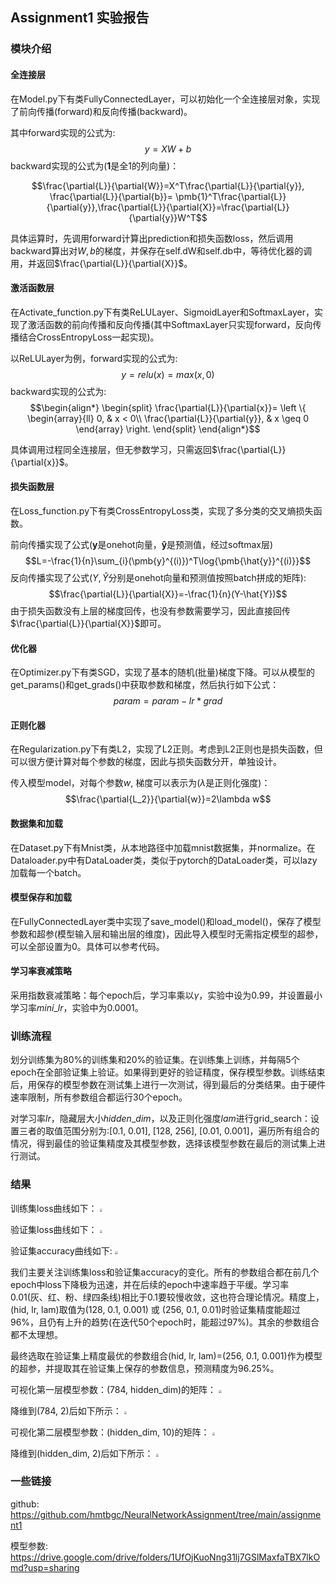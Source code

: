 ## Assignment1 实验报告
### 模块介绍
#### 全连接层
在Model.py下有类FullyConnectedLayer，可以初始化一个全连接层对象，实现了前向传播(forward)和反向传播(backward)。

其中forward实现的公式为:$$y=XW+b$$backward实现的公式为($\pmb{1}$是全1的列向量)：

$$\frac{\partial{L}}{\partial{W}}=X^T\frac{\partial{L}}{\partial{y}}, \frac{\partial{L}}{\partial{b}}= \pmb{1}^T\frac{\partial{L}}{\partial{y}},\frac{\partial{L}}{\partial{X}}=\frac{\partial{L}}{\partial{y}}W^T$$

具体运算时，先调用forward计算出prediction和损失函数loss，然后调用backward算出对$W,b$的梯度，并保存在self.dW和self.db中，等待优化器的调用，并返回$\frac{\partial{L}}{\partial{X}}$。

#### 激活函数层
在Activate_function.py下有类ReLULayer、SigmoidLayer和SoftmaxLayer，实现了激活函数的前向传播和反向传播(其中SoftmaxLayer只实现forward，反向传播结合CrossEntropyLoss一起实现)。

以ReLULayer为例，forward实现的公式为:
$$y=relu(x)=max(x, 0)$$
backward实现的公式为:
$$\begin{align*}
\begin{split}
\frac{\partial{L}}{\partial{x}}= \left \{
\begin{array}{ll}
    0,                    & x < 0\\
    \frac{\partial{L}}{\partial{y}},     & x \geq 0
\end{array}
\right.
\end{split}
\end{align*}$$

具体调用过程同全连接层，但无参数学习，只需返回$\frac{\partial{L}}{\partial{x}}$。

#### 损失函数层
在Loss_function.py下有类CrossEntropyLoss类，实现了多分类的交叉熵损失函数。

前向传播实现了公式($\pmb{y}$是onehot向量，$\pmb{\hat{y}}$是预测值，经过softmax层)
$$L=-\frac{1}{n}\sum_{i}(\pmb{y}^{(i)})^T\log{\pmb{\hat{y}}^{(i)}}$$
反向传播实现了公式($Y,\hat{Y}$分别是onehot向量和预测值按照batch拼成的矩阵):
$$\frac{\partial{L}}{\partial{X}}=-\frac{1}{n}(Y-\hat{Y})$$
由于损失函数没有上层的梯度回传，也没有参数需要学习，因此直接回传$\frac{\partial{L}}{\partial{X}}$即可。

#### 优化器
在Optimizer.py下有类SGD，实现了基本的随机(批量)梯度下降。可以从模型的get_params()和get_grads()中获取参数和梯度，然后执行如下公式：
$$param = param - lr * grad$$

#### 正则化器
在Regularization.py下有类L2，实现了L2正则。考虑到L2正则也是损失函数，但可以很方便计算对每个参数的梯度，因此与损失函数分开，单独设计。

传入模型model，对每个参数$w$, 梯度可以表示为($\lambda$是正则化强度)：
$$\frac{\partial{L_2}}{\partial{w}}=2\lambda w$$

#### 数据集和加载
在Dataset.py下有Mnist类，从本地路径中加载mnist数据集，并normalize。在Dataloader.py中有DataLoader类，类似于pytorch的DataLoader类，可以lazy加载每一个batch。

#### 模型保存和加载
在FullyConnectedLayer类中实现了save_model()和load_model()，保存了模型参数和超参(模型输入层和输出层的维度)，因此导入模型时无需指定模型的超参，可以全部设置为0。具体可以参考代码。

#### 学习率衰减策略
采用指数衰减策略：每个epoch后，学习率乘以$\gamma$，实验中设为0.99，并设置最小学习率$mini\_lr$，实验中为0.0001。

### 训练流程
划分训练集为80%的训练集和20%的验证集。在训练集上训练，并每隔5个epoch在全部验证集上验证。如果得到更好的验证精度，保存模型参数。训练结束后，用保存的模型参数在测试集上进行一次测试，得到最后的分类结果。由于硬件速率限制，所有参数组合都运行30个epoch。

对学习率$lr$，隐藏层大小$hidden\_dim$，以及正则化强度$lam$进行grid_search：设置三者的取值范围分别为:[0.1, 0.01], [128, 256], [0.01, 0.001]，遍历所有组合的情况，得到最佳的验证集精度及其模型参数，选择该模型参数在最后的测试集上进行测试。

### 结果
训练集loss曲线如下：
<img src="./numpy/train_loss_curve.png" style="zoom:30%">
<!-- ![](./numpy/train_loss_curve.png) -->
验证集loss曲线如下：
<img src="./numpy/valid_loss_curve.png" style="zoom:30%">
<!-- ![](./numpy/valid_loss_curve.png) -->
验证集accuracy曲线如下:
<img src="./numpy/acc_curve.png" style="zoom:30%">
<!-- ![](./numpy/acc_curve.png) -->
我们主要关注训练集loss和验证集accuracy的变化。所有的参数组合都在前几个epoch中loss下降极为迅速，并在后续的epoch中速率趋于平缓。学习率0.01(灰、红、粉、绿四条线)相比于0.1要较慢收敛，这也符合理论情况。精度上，(hid, lr, lam)取值为(128, 0.1, 0.001) 或 (256, 0.1, 0.01)时验证集精度能超过96%，且仍有上升的趋势(在迭代50个epoch时，能超过97%)。其余的参数组合都不太理想。

最终选取在验证集上精度最优的参数组合(hid, lr, lam)=(256, 0.1, 0.001)作为模型的超参，并提取其在验证集上保存的参数信息，预测精度为96.25%。

可视化第一层模型参数：(784, hidden_dim)的矩阵：
<img src="./numpy/parameter_visualize/layer1.png" style="zoom:30%">
<!-- ![](./numpy/parameter_visualize/layer1.png) -->
降维到(784, 2)后如下所示：
<img src="./numpy/parameter_visualize/layer1_reduction.png" style="zoom:30%">
<!-- ![](./numpy/parameter_visualize/layer1_reduction.png) -->

可视化第二层模型参数：(hidden_dim, 10)的矩阵：
<img src="./numpy/parameter_visualize/layer3.png" style="zoom:30%">
<!-- ![](./numpy/parameter_visualize/layer3.png) -->
降维到(hidden_dim, 2)后如下所示：
<img src="./numpy/parameter_visualize/layer3_reduction.png" style="zoom:30%">
<!-- ![](./numpy/parameter_visualize/layer3_reduction.png) -->


### 一些链接
github: https://github.com/hmtbgc/NeuralNetworkAssignment/tree/main/assignment1

模型参数: https://drive.google.com/drive/folders/1UfOjKuoNng31lj7GSlMaxfaTBX7lkOmd?usp=sharing











